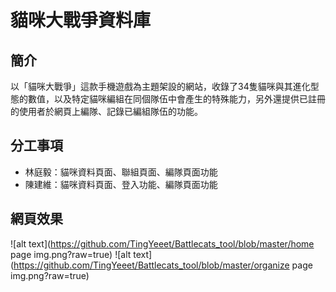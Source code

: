 # 貓咪大戰爭資料庫
## 簡介
以「貓咪大戰爭」這款手機遊戲為主題架設的網站，收錄了34隻貓咪與其進化型態的數值，以及特定貓咪編組在同個隊伍中會產生的特殊能力，另外還提供已註冊的使用者於網頁上編隊、記錄已編組隊伍的功能。
## 分工事項
* 林庭毅：貓咪資料頁面、聯組頁面、編隊頁面功能
* 陳建維：貓咪資料頁面、登入功能、編隊頁面功能
## 網頁效果
![alt text](https://github.com/TingYeeet/Battlecats_tool/blob/master/home page img.png?raw=true)
![alt text](https://github.com/TingYeeet/Battlecats_tool/blob/master/organize page img.png?raw=true)

